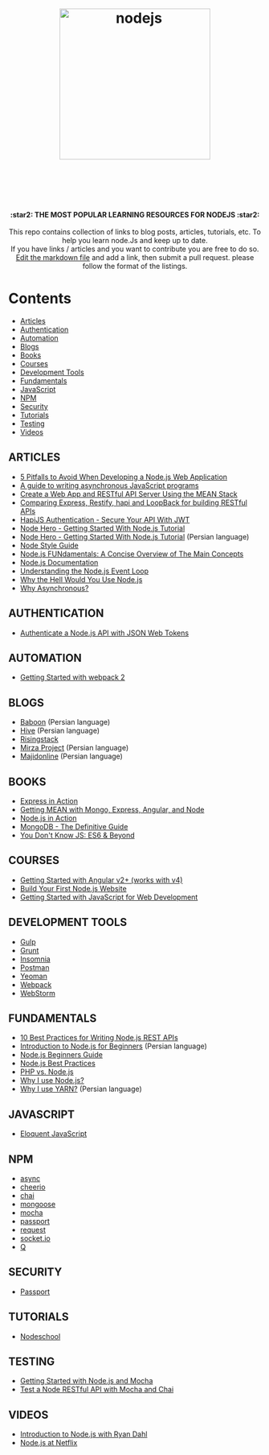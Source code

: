 <h1 align="center">
	<img width="300" src="https://nodejs.org/static/images/logos/nodejs-new-pantone-black.png" alt="nodejs">
	<br>
	<br>
</h1>

<br>
<br>

<p align="center">
  <b>:star2: THE MOST POPULAR LEARNING RESOURCES FOR NODEJS :star2:</b>
  <br><br>
  This repo contains collection of links to blog posts, articles, tutorials, etc. To help you learn node.Js and keep up to date. 
  <br>
  If you have links / articles and you want to contribute you are free to do so.
  <a href="https://github.com/moxart/popular-tutorial-link-nodejs/README.md">Edit the markdown file</a> and add a link, then submit a pull request. please follow the format of the listings.
</p>

# Contents

- [Articles](#articles)
- [Authentication](#authentication)
- [Automation](#automation)
- [Blogs](#blogs)
- [Books](#books)
- [Courses](#courses)
- [Development Tools](#development-tools)
- [Fundamentals](#fundamentals)
- [JavaScript](#javascript)
- [NPM](#npm)
- [Security](#security)
- [Tutorials](#tutorials)
- [Testing](#testing)
- [Videos](#videos)


## ARTICLES

- [5 Pitfalls to Avoid When Developing a Node.js Web Application](https://blog.qmo.io/common-problems-when-developing-a-node-js-web-application/#1poordatabasechoice)
- [A guide to writing asynchronous JavaScript programs](http://callbackhell.com/)
- [Create a Web App and RESTful API Server Using the MEAN Stack](https://devcenter.heroku.com/articles/mean-apps-restful-api)
- [Comparing Express, Restify, hapi and LoopBack for building RESTful APIs](https://strongloop.com/strongblog/compare-express-restify-hapi-loopback/)
- [HapiJS Authentication - Secure Your API With JWT](https://auth0.com/blog/hapijs-authentication-secure-your-api-with-json-web-tokens/)
- [Node Hero - Getting Started With Node.js Tutorial](https://blog.risingstack.com/node-hero-tutorial-getting-started-with-node-js/)
- [Node Hero - Getting Started With Node.js Tutorial](http://baboon.ir/%D9%86%D9%88%D8%AF-%D8%AC%DB%8C-%D8%A7%D8%B3-%D9%82%D9%87%D8%B1%D9%85%D8%A7%D9%86-%D8%A2%D8%BA%D8%A7%D8%B2-%D8%A8%D9%87-%DA%A9%D8%A7%D8%B1-%D8%A8%D8%A7-node-js/) (Persian language)
- [Node Style Guide](https://github.com/RisingStack/node-style-guide)
- [Node.js FUNdamentals: A Concise Overview of The Main Concepts](https://webapplog.com/node-js-fundamentals-a-concise-overview-of-the-main-concepts/)
- [Node.js Documentation](https://nodejs.org/api/)
- [Understanding the Node.js Event Loop](https://nodesource.com/blog/understanding-the-nodejs-event-loop/)
- [Why the Hell Would You Use Node.js](https://medium.com/the-node-js-collection/why-the-hell-would-you-use-node-js-4b053b94ab8e)
- [Why Asynchronous?](https://nodesource.com/blog/why-asynchronous/)

## AUTHENTICATION

- [Authenticate a Node.js API with JSON Web Tokens](https://scotch.io/tutorials/authenticate-a-node-js-api-with-json-web-tokens)

## AUTOMATION

- [Getting Started with webpack 2](https://blog.madewithenvy.com/getting-started-with-webpack-2-ed2b86c68783)

## BLOGS

- [Baboon](http://baboon.ir/) (Persian language)
- [Hive](http://hive.ir/) (Persian language)
- [Risingstack](https://blog.risingstack.com/)
- [Mirza Project](http://mirzaproject.ir/) (Persian language)
- [Majidonline](http://majidonline.com/) (Persian language)

## BOOKS

- [Express in Action](https://www.manning.com/books/express-in-action)
- [Getting MEAN with Mongo, Express, Angular, and Node](https://www.manning.com/books/getting-mean-with-mongo-express-angular-and-node)
- [Node.js in Action](https://www.manning.com/books/node-js-in-action/)
- [MongoDB - The Definitive Guide](http://shop.oreilly.com/product/0636920028031.do)
- [You Don't Know JS: ES6 & Beyond](http://shop.oreilly.com/product/0636920033769.do/)

## COURSES

- [Getting Started with Angular v2+ (works with v4)](https://school.scotch.io/getting-started-with-angular-2?source=home)
- [Build Your First Node.js Website](https://school.scotch.io/build-a-nodejs-website?source=home)
- [Getting Started with JavaScript for Web Development](https://school.scotch.io/getting-started-with-javascript?source=home)

## DEVELOPMENT TOOLS

- [Gulp](http://gulpjs.com/)
- [Grunt](https://gruntjs.com/)
- [Insomnia](https://insomnia.rest/)
- [Postman](https://www.getpostman.com/)
- [Yeoman](http://yeoman.io/)
- [Webpack](https://webpack.github.io/)
- [WebStorm](https://www.jetbrains.com/webstorm/)

## FUNDAMENTALS

- [10 Best Practices for Writing Node.js REST APIs](https://blog.risingstack.com/10-best-practices-for-writing-node-js-rest-apis/#disqus_thread)
- [Introduction to Node.js for Beginners](http://baboon.ir/%DB%8C%DA%A9-%D8%B1%D8%A7%D9%87%D9%86%D9%85%D8%A7%DB%8C-node-js-%D8%A8%D8%B1%D8%A7%DB%8C-%D8%AA%D8%A7%D8%B2%D9%87-%DA%A9%D8%A7%D8%B1%D9%87%D8%A7%DB%8C-%D8%A8%D8%AE%D8%B4-%D8%A7%D9%88%D9%84/) (Persian language)
- [Node.js Beginners Guide](http://nodeguide.com/beginner.html)
- [Node.js Best Practices](https://blog.risingstack.com/node-js-best-practices/)
- [PHP vs. Node.js](https://webapplog.com/php-vs-node-js/)
- [Why I use Node.js?](http://pettergraff.blogspot.com/2013/01/why-node.html)
- [Why I use YARN?](http://baboon.ir/%D9%BE%DA%A9%DB%8C%D8%AC-%D9%85%D9%86%DB%8C%D8%AC%D8%B1-yarn-%D8%A8%D8%B3%DB%8C%D8%A7%D8%B1-%D8%B3%D8%B1%DB%8C%D8%B9%D8%8C-%D9%82%D8%A7%D8%A8%D9%84-%D8%A7%D8%B9%D8%AA%D9%85%D8%A7%D8%AF-%D9%88-%D8%A7/) (Persian language)

## JAVASCRIPT

- [Eloquent JavaScript](http://eloquentjavascript.net/)

## NPM

- [async](https://github.com/caolan/async)
- [cheerio](https://www.npmjs.com/package/cheerio)
- [chai](https://github.com/chaijs/chai)
- [mongoose](https://github.com/LearnBoost/mongoose)
- [mocha](https://github.com/mochajs/mocha)
- [passport](http://passportjs.org/)
- [request](https://www.npmjs.com/package/request)
- [socket.io](https://github.com/socketio/socket.io)
- [Q](https://github.com/kriskowal/q)

## SECURITY

- [Passport](http://passportjs.org/)

## TUTORIALS

- [Nodeschool](https://nodeschool.io/)

## TESTING

- [Getting Started with Node.js and Mocha](https://semaphoreci.com/community/tutorials/getting-started-with-node-js-and-mocha)
- [Test a Node RESTful API with Mocha and Chai](https://scotch.io/tutorials/test-a-node-restful-api-with-mocha-and-chai)

## VIDEOS

- [Introduction to Node.js with Ryan Dahl](https://www.youtube.com/watch?v=jo_B4LTHi3I)
- [Node.js at Netflix](https://www.youtube.com/watch?v=p74282nDMX8&t=330s)
